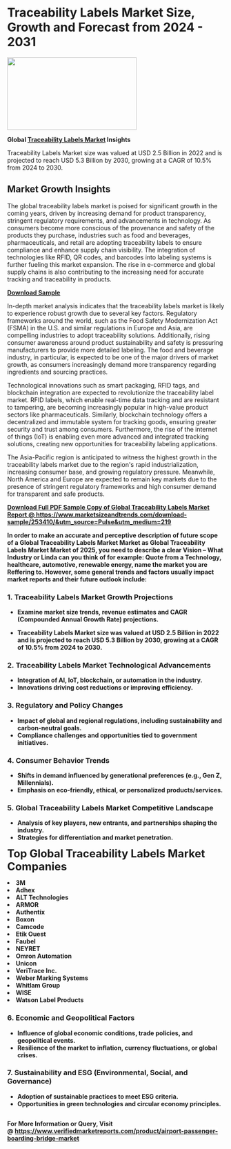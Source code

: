 <H1>Traceability Labels Market Size, Growth and Forecast from 2024 - 2031</H1><img class="aligncenter size-medium wp-image-584254" src="https://thirdeyenews.in/wp-content/uploads/2024/09/Global-Market-Research-300x168.jpeg" alt="" width="300" height="168" /><p><strong>Global&nbsp;<a href="https://www.marketsizeandtrends.com/download-sample/253410/&amp;utm_source=Pulse&amp;utm_medium=219">Traceability Labels Market</a> Insights</strong></p><p>Traceability Labels Market size was valued at USD 2.5 Billion in 2022 and is projected to reach USD 5.3 Billion by 2030, growing at a CAGR of 10.5% from 2024 to 2030.</p><p><h2>Market Growth Insights</h2> <p>The global traceability labels market is poised for significant growth in the coming years, driven by increasing demand for product transparency, stringent regulatory requirements, and advancements in technology. As consumers become more conscious of the provenance and safety of the products they purchase, industries such as food and beverages, pharmaceuticals, and retail are adopting traceability labels to ensure compliance and enhance supply chain visibility. The integration of technologies like RFID, QR codes, and barcodes into labeling systems is further fueling this market expansion. The rise in e-commerce and global supply chains is also contributing to the increasing need for accurate tracking and traceability in products.</p> <p><strong><a href="#">Download Sample</a></strong></p> <p>In-depth market analysis indicates that the traceability labels market is likely to experience robust growth due to several key factors. Regulatory frameworks around the world, such as the Food Safety Modernization Act (FSMA) in the U.S. and similar regulations in Europe and Asia, are compelling industries to adopt traceability solutions. Additionally, rising consumer awareness around product sustainability and safety is pressuring manufacturers to provide more detailed labeling. The food and beverage industry, in particular, is expected to be one of the major drivers of market growth, as consumers increasingly demand more transparency regarding ingredients and sourcing practices.</p> <p>Technological innovations such as smart packaging, RFID tags, and blockchain integration are expected to revolutionize the traceability label market. RFID labels, which enable real-time data tracking and are resistant to tampering, are becoming increasingly popular in high-value product sectors like pharmaceuticals. Similarly, blockchain technology offers a decentralized and immutable system for tracking goods, ensuring greater security and trust among consumers. Furthermore, the rise of the internet of things (IoT) is enabling even more advanced and integrated tracking solutions, creating new opportunities for traceability labeling applications.</p> <p>The Asia-Pacific region is anticipated to witness the highest growth in the traceability labels market due to the region's rapid industrialization, increasing consumer base, and growing regulatory pressure. Meanwhile, North America and Europe are expected to remain key markets due to the presence of stringent regulatory frameworks and high consumer demand for transparent and safe products.</p> <p><strong><a href="#"></p><p><span class=""><strong>Download Full PDF Sample Copy of Global Traceability Labels Market Report</strong> @ <a href="https://www.marketsizeandtrends.com/download-sample/253410/&amp;utm_source=Pulse&amp;utm_medium=219" target="_blank">https://www.marketsizeandtrends.com/download-sample/253410/&amp;utm_source=Pulse&amp;utm_medium=219</a></span></p><p>In order to make an accurate and perceptive description of future scope of a Global&nbsp;Traceability Labels Market Market as Global&nbsp;Traceability Labels Market Market of 2025, you need to describe a clear Vision &ndash; What Industry or Linda can you think of for example: Quote from a Technology, healthcare, automotive, renewable energy, name the market you are Reffering to. However, some general trends and factors usually impact market reports and their future outlook include:</p><h3>1.&nbsp;<strong>Traceability Labels Market Growth Projections</strong></h3><ul><li>Examine market size trends, revenue estimates and CAGR (Compounded Annual Growth Rate) projections.</li><li><p>Traceability Labels Market size was valued at USD 2.5 Billion in 2022 and is projected to reach USD 5.3 Billion by 2030, growing at a CAGR of 10.5% from 2024 to 2030.</p></li></ul><h3>2.&nbsp;<strong>Traceability Labels Market Technological Advancements</strong></h3><ul><li>Integration of AI, IoT, blockchain, or automation in the industry.</li><li>Innovations driving cost reductions or improving efficiency.</li></ul><h3>3.&nbsp;<strong>Regulatory and Policy Changes</strong></h3><ul><li>Impact of global and regional regulations, including sustainability and carbon-neutral goals.</li><li>Compliance challenges and opportunities tied to government initiatives.</li></ul><h3>4.&nbsp;<strong>Consumer Behavior Trends</strong></h3><ul><li>Shifts in demand influenced by generational preferences (e.g., Gen Z, Millennials).</li><li>Emphasis on eco-friendly, ethical, or personalized products/services.</li></ul><h3>5.&nbsp;<strong>Global Traceability Labels Market Competitive Landscape</strong></h3><ul><li>Analysis of key players, new entrants, and partnerships shaping the industry.</li><li>Strategies for differentiation and market penetration.</li></ul><p data-pm-slice="1 1 []"><span style="color: inherit; font-family: inherit; font-size: 25px;">Top Global Traceability Labels Market Companies</span></p><div class="" data-test-id=""><p><li>3M</li><li> Adhex</li><li> ALT Technologies</li><li> ARMOR</li><li> Authentix</li><li> Boxon</li><li> Camcode</li><li> Etik Ouest</li><li> Faubel</li><li> NEYRET</li><li> Omron Automation</li><li> Unicon</li><li> VeriTrace Inc.</li><li> Weber Marking Systems</li><li> Whitlam Group</li><li> WISE</li><li> Watson Label Products</li></p></div><h3>6.&nbsp;<strong>Economic and Geopolitical Factors</strong></h3><ul><li>Influence of global economic conditions, trade policies, and geopolitical events.</li><li>Resilience of the market to inflation, currency fluctuations, or global crises.</li></ul><h3>7.&nbsp;<strong>Sustainability and ESG (Environmental, Social, and Governance)</strong></h3><ul><li>Adoption of sustainable practices to meet ESG criteria.</li><li>Opportunities in green technologies and circular economy principles.</li></ul><h2><strong style="font-size: 14px;">For More Information or Query, Visit @&nbsp;</strong><a style="background-color: #ffffff; font-size: 14px;" href="https://www.marketsizeandtrends.com/report/traceability-labels-market/" target="_blank">https://www.verifiedmarketreports.com/product/airport-passenger-boarding-bridge-market</a></h2>
